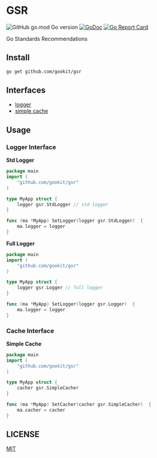 # GSR

![GitHub go.mod Go version](https://img.shields.io/github/go-mod/go-version/gookit/gsr?style=flat-square)
[![GoDoc](https://godoc.org/github.com/gookit/gsr?status.svg)](https://pkg.go.dev/github.com/gookit/gsr)
[![Go Report Card](https://goreportcard.com/badge/github.com/gookit/gsr)](https://goreportcard.com/report/github.com/gookit/gsr)

Go Standards Recommendations

## Install

```bash
go get github.com/gookit/gsr
```

## Interfaces

- [logger](logger.go)
- [simple cache](simple_cache.go)

## Usage

### Logger Interface

**Std Logger**

```go
package main
import (
	"github.com/gookit/gsr"
)

type MyApp struct {
	logger gsr.StdLogger // std logger
}

func (ma *MyApp) SetLogger(logger gsr.StdLogger)  {
	ma.logger = logger
}
```

**Full Logger**

```go
package main
import (
	"github.com/gookit/gsr"
)

type MyApp struct {
	logger gsr.Logger // full logger
}

func (ma *MyApp) SetLogger(logger gsr.Logger)  {
	ma.logger = logger
}
```

### Cache Interface

**Simple Cache**

```go
package main
import (
	"github.com/gookit/gsr"
)

type MyApp struct {
	cacher gsr.SimpleCacher
}

func (ma *MyApp) SetCacher(cacher gsr.SimpleCacher)  {
	ma.cacher = cacher
}
```

## LICENSE

[MIT](LICENSE)
